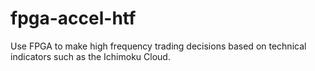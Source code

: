 # fpga-accel-htf
Use FPGA to make high frequency trading decisions based on technical indicators such as the Ichimoku Cloud.
